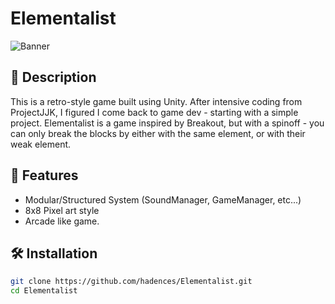 ﻿# Elementalist

![Banner](https://img.itch.zone/aW1hZ2UvMzI0MzU5NS8xOTM2OTk3OS5wbmc=/250x600/Bb4D%2Bp.png)

## 🚀 Description
This is a retro-style game built using Unity. After intensive coding from ProjectJJK, I figured I come back to game dev - starting with a simple project.
Elementalist is a game inspired by Breakout, but with a spinoff - you can only break the blocks by either with the same element, or with their weak element.

## 🎯 Features
- Modular/Structured System (SoundManager, GameManager, etc...)
- 8x8 Pixel art style
- Arcade like game.

## 🛠 Installation
```bash
git clone https://github.com/hadences/Elementalist.git
cd Elementalist
